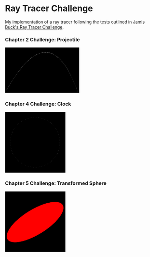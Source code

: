 # Ray Tracer Challenge
My implementation of a ray tracer following the tests outlined in [Jamis Buck's Ray Tracer Challenge](http://raytracerchallenge.com/).

### Chapter 2 Challenge: Projectile

<img src="example_imgs/0_projectile.png" height="150"> 

### Chapter 4 Challenge: Clock

<img src="example_imgs/1_clock.png" height="200">

### Chapter 5 Challenge: Transformed Sphere

<img src="example_imgs/2_sheared_sphere.png" height="200"></br>
